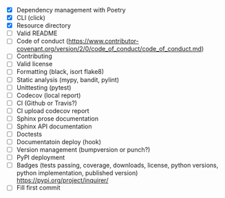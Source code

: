 - [X] Dependency management with Poetry
- [X] CLI (click)
- [X] Resource directory
- [ ] Valid README
- [ ] Code of conduct (https://www.contributor-covenant.org/version/2/0/code_of_conduct/code_of_conduct.md)
- [ ] Contributing
- [ ] Valid license
- [ ] Formatting (black, isort flake8)
- [ ] Static analysis (mypy, bandit, pylint)
- [ ] Unittesting (pytest)
- [ ] Codecov (local report)
- [ ] CI (Github or Travis?)
- [ ] CI upload codecov report
- [ ] Sphinx prose documentation
- [ ] Sphinx API documentation
- [ ] Doctests
- [ ] Documentatoin deploy (hook)
- [ ] Version management (bumpversion or punch?)
- [ ] PyPI deployment
- [ ] Badges (tests passing, coverage, downloads, license, python versions, python implementation, published version) https://pypi.org/project/inquirer/
- [ ] Fill first commit
